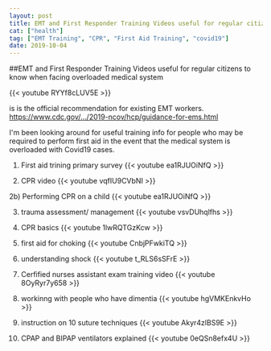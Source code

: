 ```yaml
---
layout: post
title: EMT and First Responder Training Videos useful for regular citizens to know when facing overloaded medical system
cat: ["health"]
tag: ["EMT Training", "CPR", "First Aid Training", "covid19"]
date: 2019-10-04
---
```

##EMT and First Responder Training Videos useful for regular citizens to know when facing overloaded medical system



{{< youtube RYYf8cLUV5E >}}

is is the official recommendation for existing EMT workers. 
https://www.cdc.gov/.../2019-ncov/hcp/guidance-for-ems.html 

I'm been looking around for useful training info for people who may be required to perform first aid in the 
event that the medical system is overloaded with Covid19 cases.

1) First aid trining primary survey
{{< youtube ea1RJUOiNfQ >}}

2) CPR video 
{{< youtube vqfIU9CVbNI >}}

2b) 
Performing CPR on a child 
{{< youtube ea1RJUOiNfQ >}}

3) trauma assessment/ management
{{< youtube vsvDUhqlfhs >}}

4) CPR basics
{{< youtube 1lwRQTGzKcw >}}

5) first aid for choking
{{< youtube CnbjPFwkiTQ >}}

6) understanding shock
{{< youtube t_RLS6sSFrE >}}

7) Cerfified nurses assistant exam training video
{{< youtube 8OyRyr7y658 >}}

8) workinng with people who have dimentia
{{< youtube hgVMKEnkvHo >}}

9) instruction on 10 suture techniques
{{< youtube Akyr4zlBS9E >}}

10) CPAP and BIPAP ventilators explained
{{< youtube 0eQSn8efx4U >}}
